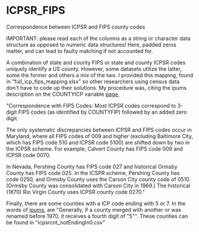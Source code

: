 # ICPSR_FIPS
Correspondence between ICPSR and FIPS county codes

IMPORTANT: please read each of the columns as a string or character data structure as opposed to numeric data structures! Here, padded zeros matter, and can lead to faulty matching if not accounted for.

A combination of state and county FIPS or state and county ICPSR codes uniquely identify a US county. However, some datasets utilize the latter, some the former and others a mix of the two. I provided this mapping, found in "full_icp_fips_mapping.xlsx" so other researchers using census data don't have to code up their solutions. My procedure was, citing the ipums description on the COUNTYICP variable [page](https://usa.ipums.org/usa-action/variables/COUNTYICP#codes_section), 

  "Correspondence with FIPS Codes:
  Most ICPSR codes correspond to 3-digit FIPS codes (as identified by COUNTYFIP) followed by an added zero digit.

  The only systematic discrepancies between ICPSR and FIPS codes occur in Maryland, where all FIPS codes of 009 and higher (excluding Baltimore City, which has FIPS code 510 and     ICPSR code 5100) are shifted down by two in the ICPSR scheme. For example, Calvert County has FIPS code 009 and ICPSR code 0070.

  In Nevada, Pershing County has FIPS code 027 and historical Ormsby County has FIPS code 025. In the ICSPR scheme, Pershing County has code 0250, and Ormsby County uses the         Carson City county code of 0510. (Ormsby County was consolidated with Carson City in 1969.) The historical (1870) Rio Virgin County uses ICPSR county code 0270."


Finally, there are some counties with a ICP code ending with 5 or 7. In the words of [ipums](https://usa.ipums.org/usa/volii/ICPSR.shtml), are "Generally, if a county merged with another or was renamed before 1970, it receives a fourth digit of "5"". These counties can be found in "icpsrcnt_notEndingIn0.csv"
